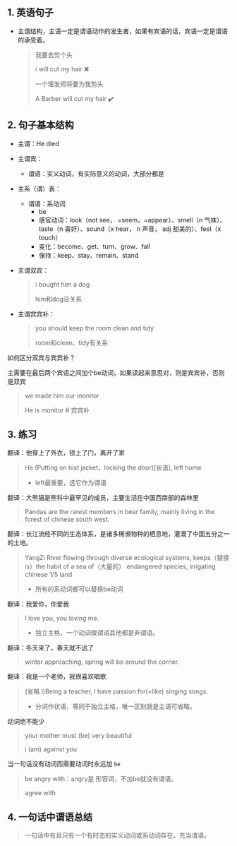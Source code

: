 ## 1. 英语句子

- 主谓结构，主语一定是谓语动作的发生者，如果有宾语的话，宾语一定是谓语的承受着。

  > 我要去剪个头
  >
  > i will cut my hair  ❌
  >
  > 一个理发师将要为我剪头
  >
  > A Barber will cut my hair ✔️

## 2. 句子基本结构

- 主谓：He died 

- 主谓宾：

  - 谓语：实义动词，有实际意义的动词，大部分都是

- 主系（谓）表：

  - 谓语：系动词
    - be
    - 感官动词：look（not see， =seem，=appear）、smell（n 气味）、taste（n 喜好）、sound（x hear， n 声音， adj 甜美的）、feel（x touch）
    - 变化：become、get、turn、grow、fall
    - 保持：keep、stay、remain、stand

- 主谓双宾：

  > i bought him a dog
  >
  > him和dog没关系

- 主谓宾宾补：

  > you should keep the room clean and tidy 
  >
  > room和clean、tidy有关系

如何区分双宾与宾宾补？

主需要在最后两个宾语之间加个be动词，如果读起来意思对，则是宾宾补，否则是双宾

  > we made him our monitor 
  >
  > He is monitor # 宾宾补


## 3. 练习

翻译：他穿上了外衣，锁上了门，离开了家

>  He (Putting on hist jacket，locking the door)[状语],  left home
>
>  - left最重要，选它作为谓语

翻译：大熊猫是熊科中最罕见的成员，主要生活在中国西南部的森林里

> Pandas are the rarest members in bear family, mainly living in the forest of chinese south west.

翻译：长江流经不同的生态体系，是诸多稀濒物种的栖息地，灌溉了中国五分之一的土地。

> YangZi River flowing through diverse ecological systems, keeps（替换 is）the habit of a sea of（大量的）  endangered species, irrigating chinese 1/5 land
>
> - 所有的系动词都可以替换be动词

翻译：我爱你，你爱我

> I love you, you loving me.
>
> - 独立主格，一个动词做谓语其他都是非谓语。

翻译：冬天来了，春天就不远了

> winter approaching, spring will be around the corner.

翻译：我是一个老师，我很喜欢唱歌

> (省略 I)Being a teacher, I have passion for(=like) singing songs.
>
> - 分词作状语，等同于独立主格，唯一区别就是主语可省略。



动词绝不能少

> your mother must (be) very beautiful
>
> i (am) against you 

当一句话没有动词而需要动词时永远加 `be` 

>be angry with：angry是 形容词，不加be就没有谓语。
>
>agree with

## 4. 一句话中谓语总结

>  一句话中有且只有一个有时态的实义动词或系动词存在，充当谓语。